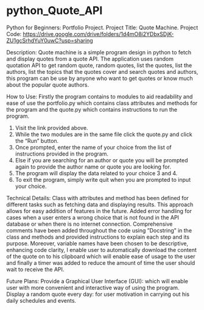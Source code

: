 # python_Quote_API
Python for Beginners: Portfolio Project.
Project Title:
Quote Machine.
Project Code:
https://drive.google.com/drive/folders/1d4mO8i2YDbxSDjK-ZU1gcSrhdYuY0uwC?usp=sharing

Description:
Quote machine is a simple program design in python to fetch and display quotes from a quote API. The application uses random quotation API to get random quote, random quotes, list the quotes, list the authors, list the topics that the quotes cover and search quotes and authors, this program can be use by anyone who want to get quotes or know much about the popular quote authors. 

How to Use:
Firstly the program contains to modules to aid readability and ease of use the portfolio.py which contains class attributes and methods for the program and the quote.py which contains instructions to run the program.
1)	Visit the link provided above.
2)	While the two modules are in the same file click the quote.py and click the “Run” button.
3)	Once prompted, enter the name of your choice from the list of instructions provided in the program.
4)	Else if you are searching for an author or quote you will be prompted again to provide the author name or quote you are looking for. 
5)	The program will display the data related to your choice 3 and 4. 
6)	To exit the program, simply write quit when you are prompted to input your choice.

Technical Details:
Class with attributes and method has been defined for different tasks such as fetching data and displaying results. This approach allows for easy addition of features in the future. Added error handling for cases when a user enters a wrong choice that is not found in the API database or when there is no internet connection. Comprehensive comments have been added throughout the code using ”Docstring” in the class and methods and provided instructions to explain each step and its purpose. Moreover, variable names have been chosen to be descriptive, enhancing code clarity, I enable user to automatically download the content of the quote on to his clipboard which will enable ease of usage to the user and finally a timer was added to reduce the amount of time the user should wait to receive the API.

Future Plans:
Provide a Graphical User Interface (GUI): which will enable user with more convenient and interactive way of using the program.
Display a random quote every day: for user motivation in carrying out his daily schedules and events.

